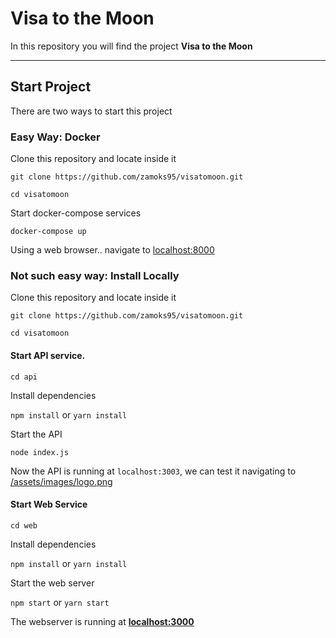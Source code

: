 # Visa to the Moon

In this repository you will find the project **Visa to the Moon**

---

## Start Project

There are two ways to start this project

### Easy Way: Docker

Clone this repository and locate inside it

```git clone https://github.com/zamoks95/visatomoon.git```

```cd visatomoon```

Start docker-compose services

```docker-compose up```

Using a web browser.. navigate to [localhost:8000](http://localhost:8000)


### Not such easy way: Install Locally

Clone this repository and locate inside it

```git clone https://github.com/zamoks95/visatomoon.git```

```cd visatomoon```

#### Start API service.

```cd api```

Install dependencies

```npm install``` or ```yarn install```

Start the API

```node index.js```

Now the API is running at ```localhost:3003```,
we can test it navigating to [/assets/images/logo.png](http://localhost:3003/assets/images/logo.png)


#### Start Web Service

```cd web```

Install dependencies

```npm install``` or ```yarn install```

Start the web server

```npm start``` or ```yarn start```

The webserver is running at  **[localhost:3000](http://localhost:3000)**

